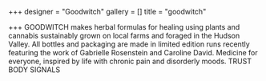 +++
designer = "Goodwitch"
gallery = []
title = "goodwitch"

+++
GOODWITCH makes herbal formulas for healing using plants and cannabis sustainably grown on local farms and foraged in the Hudson Valley. All bottles and packaging are made in limited edition runs recently featuring the work of Gabrielle Rosenstein and Caroline David.  Medicine for everyone, inspired by life with chronic pain and disorderly moods. TRUST BODY SIGNALS